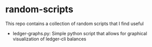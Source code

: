 # random-scripts
This repo contains a collection of random scripts that I find useful

* ledger-graphs.py: Simple python script that allows for graphical visualization of ledger-cli balances
